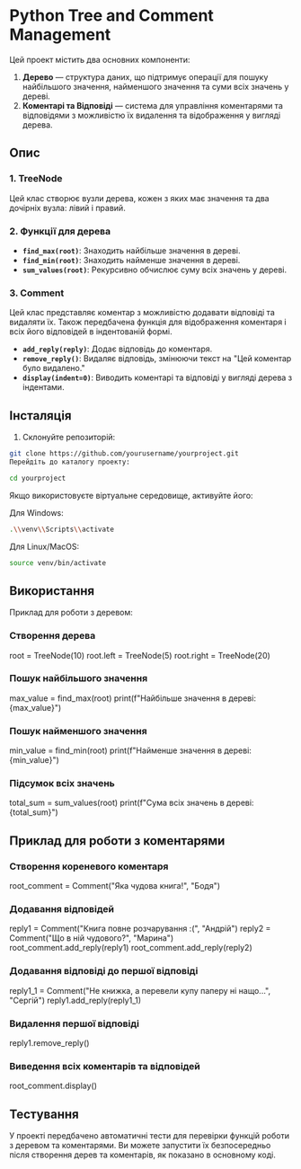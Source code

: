 # Python Tree and Comment Management

Цей проект містить два основних компоненти:

1. **Дерево** — структура даних, що підтримує операції для пошуку найбільшого значення, найменшого значення та суми всіх значень у дереві.
2. **Коментарі та Відповіді** — система для управління коментарями та відповідями з можливістю їх видалення та відображення у вигляді дерева.

## Опис

### 1. **TreeNode**

Цей клас створює вузли дерева, кожен з яких має значення та два дочірніх вузла: лівий і правий.

### 2. **Функції для дерева**

- **`find_max(root)`**: Знаходить найбільше значення в дереві.
- **`find_min(root)`**: Знаходить найменше значення в дереві.
- **`sum_values(root)`**: Рекурсивно обчислює суму всіх значень у дереві.

### 3. **Comment**

Цей клас представляє коментар з можливістю додавати відповіді та видаляти їх. Також передбачена функція для відображення коментаря і всіх його відповідей в індентованій формі.

- **`add_reply(reply)`**: Додає відповідь до коментаря.
- **`remove_reply()`**: Видаляє відповідь, змінюючи текст на "Цей коментар було видалено."
- **`display(indent=0)`**: Виводить коментарі та відповіді у вигляді дерева з індентами.

## Інсталяція

1. Склонуйте репозиторій:

```bash
git clone https://github.com/yourusername/yourproject.git
Перейдіть до каталогу проекту:
```

```bash
cd yourproject
```

Якщо використовуєте віртуальне середовище, активуйте його:

Для Windows:

```bash
.\\venv\\Scripts\\activate
```

Для Linux/MacOS:

```bash
source venv/bin/activate
```

## Використання

Приклад для роботи з деревом:

### Створення дерева

root = TreeNode(10)
root.left = TreeNode(5)
root.right = TreeNode(20)

### Пошук найбільшого значення

max_value = find_max(root)
print(f"Найбільше значення в дереві: {max_value}")

### Пошук найменшого значення

min_value = find_min(root)
print(f"Найменше значення в дереві: {min_value}")

### Підсумок всіх значень

total_sum = sum_values(root)
print(f"Сума всіх значень в дереві: {total_sum}")

## Приклад для роботи з коментарями

### Створення кореневого коментаря

root_comment = Comment("Яка чудова книга!", "Бодя")

### Додавання відповідей

reply1 = Comment("Книга повне розчарування :(", "Андрій")
reply2 = Comment("Що в ній чудового?", "Марина")
root_comment.add_reply(reply1)
root_comment.add_reply(reply2)

### Додавання відповіді до першої відповіді

reply1_1 = Comment("Не книжка, а перевели купу паперу ні нащо...", "Сергій")
reply1.add_reply(reply1_1)

### Видалення першої відповіді

reply1.remove_reply()

### Виведення всіх коментарів та відповідей

root_comment.display()

## Тестування

У проекті передбачено автоматичні тести для перевірки функцій роботи з деревом та коментарями. Ви можете запустити їх безпосередньо після створення дерев та коментарів, як показано в основному коді.
